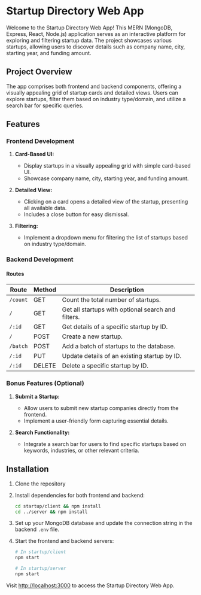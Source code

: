 # Startup Directory Web App

Welcome to the Startup Directory Web App! This MERN (MongoDB, Express, React, Node.js) application serves as an interactive platform for exploring and filtering startup data. The project showcases various startups, allowing users to discover details such as company name, city, starting year, and funding amount.

## Project Overview

The app comprises both frontend and backend components, offering a visually appealing grid of startup cards and detailed views. Users can explore startups, filter them based on industry type/domain, and utilize a search bar for specific queries.

## Features

### Frontend Development

1. **Card-Based UI:**
   - Display startups in a visually appealing grid with simple card-based UI.
   - Showcase company name, city, starting year, and funding amount.

2. **Detailed View:**
   - Clicking on a card opens a detailed view of the startup, presenting all available data.
   - Includes a close button for easy dismissal.

3. **Filtering:**
   - Implement a dropdown menu for filtering the list of startups based on industry type/domain.

### Backend Development

#### Routes

| **Route**              | **Method** | **Description**                                     |
|------------------------|------------|-----------------------------------------------------|
| `/count`               | GET        | Count the total number of startups.                 |
| `/`                    | GET        | Get all startups with optional search and filters. |
| `/:id`                 | GET        | Get details of a specific startup by ID.           |
| `/`                    | POST       | Create a new startup.                               |
| `/batch`               | POST       | Add a batch of startups to the database.           |
| `/:id`                 | PUT        | Update details of an existing startup by ID.       |
| `/:id`                 | DELETE     | Delete a specific startup by ID.                    |

### Bonus Features (Optional)

1. **Submit a Startup:**
   - Allow users to submit new startup companies directly from the frontend.
   - Implement a user-friendly form capturing essential details.

2. **Search Functionality:**
   - Integrate a search bar for users to find specific startups based on keywords, industries, or other relevant criteria.

## Installation

1. Clone the repository
2. Install dependencies for both frontend and backend:
   ```bash
   cd startup/client && npm install
   cd ../server && npm install
   ```

3. Set up your MongoDB database and update the connection string in the backend `.env` file.

4. Start the frontend and backend servers:
   ```bash
   # In startup/client
   npm start

   # In startup/server
   npm start
   ```

Visit [http://localhost:3000](http://localhost:3000) to access the Startup Directory Web App.

